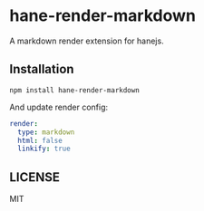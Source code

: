 # hane-render-markdown

A markdown render extension for hanejs.

## Installation

```shell
npm install hane-render-markdown
```

And update render config:

```yaml
render:
  type: markdown
  html: false
  linkify: true
```

## LICENSE

MIT
